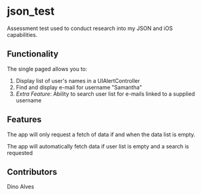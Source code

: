 # json_test

Assessment test used to conduct research into my JSON and iOS capabilities.

## Functionality

The single paged allows you to:

1. Display list of user's names in a UIAlertController
2. Find and display e-mail for username "Samantha"
3. _Extra Feature_: Ability to search user list for e-mails linked to a supplied username

## Features

The app will only request a fetch of data if and when the data list is empty.

The app will automatically fetch data if user list is empty and a search is requested

## Contributors

Dino Alves
